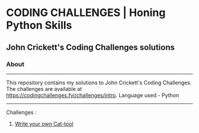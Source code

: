 # CODING CHALLENGES | Honing Python Skills
## John Crickett's Coding Challenges solutions
### About
--- 

This repository contains my solutions to John Crickett's Coding Challenges. The challenges are available at https://codingchallenges.fyi/challenges/intro.
Language used - Python

--- 
Challenges :
1. [Write your own Cat-tool](https://github.com/oussy96/coding-challenges/tree/main/cat-tool)
